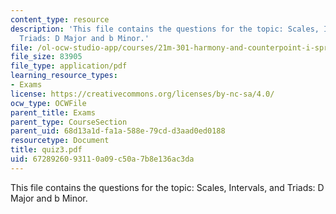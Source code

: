```yaml
---
content_type: resource
description: 'This file contains the questions for the topic: Scales, Intervals, and
  Triads: D Major and b Minor.'
file: /ol-ocw-studio-app/courses/21m-301-harmony-and-counterpoint-i-spring-2005/6728926093110a09c50a7b8e136ac3da_quiz3.pdf
file_size: 83905
file_type: application/pdf
learning_resource_types:
- Exams
license: https://creativecommons.org/licenses/by-nc-sa/4.0/
ocw_type: OCWFile
parent_title: Exams
parent_type: CourseSection
parent_uid: 68d13a1d-fa1a-588e-79cd-d3aad0ed0188
resourcetype: Document
title: quiz3.pdf
uid: 67289260-9311-0a09-c50a-7b8e136ac3da
---
```

This file contains the questions for the topic: Scales, Intervals, and Triads: D Major and b Minor.